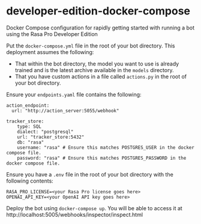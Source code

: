 # developer-edition-docker-compose
Docker Compose configuration for rapidly getting started with running a bot using the Rasa Pro Developer Edition

Put the `docker-compose.yml` file in the root of your bot directory. This deployment assumes the following:
- That within the bot directory, the model you want to use is already trained and is the latest archive available in the `models` directory.
- That you have custom actions in a file called `actions.py` in the root of your bot directory.

Ensure your `endpoints.yaml` file contains the following:
```
action_endpoint:
  url: "http://action_server:5055/webhook"

tracker_store:
    type: SQL
    dialect: "postgresql" 
    url: "tracker_store:5432"  
    db: "rasa"  
    username: "rasa" # Ensure this matches POSTGRES_USER in the docker compose file.
    password: "rasa" # Ensure this matches POSTGRES_PASSWORD in the docker compose file.
```

Ensure you have a `.env` file in the root of your bot directory with the following contents:
```
RASA_PRO_LICENSE=<your Rasa Pro license goes here>
OPENAI_API_KEY=<your OpenAI API key goes here>
```

Deploy the bot using `docker-compose up`. You will be able to access it at http://localhost:5005/webhooks/inspector/inspect.html